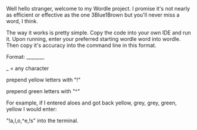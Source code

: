 Well hello stranger, welcome to my Wordle project. I promise it's not nearly as efficient or effective as the one 3Blue1Brown but you'll never miss a word, I think. 

The way it works is pretty simple. Copy the code into your own IDE and run it. Upon running, enter your preferred starting wordle word into wordle. Then copy it's accuracy into the command line in this format.

Format:
\_,\_,\_,\_,\_

\_ = any character

prepend yellow letters with "!"

prepend green letters with "^"

For example, if I entered aloes and got back yellow, grey, grey, green, yellow I would enter:

"!a,l,o,^e,!s" into the terminal.
